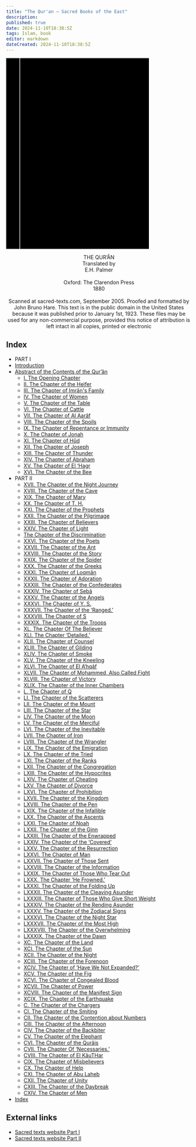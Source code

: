 ```yaml
---
title: "The Qur'an — Sacred Books of the East"
description: 
published: true
date: 2024-11-10T18:38:5Z
tags: Islam, book
editor: markdown
dateCreated: 2024-11-10T18:38:5Z
---
```


<div class="urantiapedia-book-front urantiapedia-book-islam">
<svg xmlns="http://www.w3.org/2000/svg" width="102.6mm" height="136.8mm" viewBox="0 0 102.6 136.8" version="1.1">
	<g transform="translate(-7,-5)">
		<rect width="9.6" height="136.8" x="7" y="5" />
		<rect width="96.9" height="136.8" x="17" y="5" />
		<text style="font-size:5px" x="61" y="22">E. H. Palmer (tr.)</text>
		<text style="font-size:4px" x="61" y="125">1880</text>
		<text style="font-size:9px" x="61" y="60">The Qur'ân</text>
		<text style="font-size:8px" x="61" y="70">Sacred Books</text>
		<text style="font-size:8px" x="61" y="70">of the East</text>
	</g>
</svg>
</div>

<p style="text-align:center;">
<span class="text-h3">THE QUR’ÂN</span><br>
Translated by<br>
<span class="text-h5">E.H. Palmer</span><br>
<br>
Oxford: The Clarendon Press<br>
1880<br>
<br>
Scanned at sacred-texts.com, September 2005. Proofed and formatted by John Bruno Hare. This text is in the public domain in the United States because it was published prior to January 1st, 1923. These files may be used for any non-commercial purpose, provided this notice of attribution is left intact in all copies, printed or electronic
</p>


## Index

- PART I
- [Introduction](/en/book/Islam/Quran_Sacred_Books_of_the_East/Introduction)
- [Abstract of the Contents of the Qur’ân](/en/book/Islam/Quran_Sacred_Books_of_the_East/Abstract)
	- [I. The Opening Chapter](/en/book/Islam/Quran_Sacred_Books_of_the_East/1)
	- [II. The Chapter of the Heifer](/en/book/Islam/Quran_Sacred_Books_of_the_East/2)
	- [III. The Chapter of Imrân's Family](/en/book/Islam/Quran_Sacred_Books_of_the_East/3)
	- [IV. The Chapter of Women](/en/book/Islam/Quran_Sacred_Books_of_the_East/4)
	- [V. The Chapter of the Table](/en/book/Islam/Quran_Sacred_Books_of_the_East/5)
	- [VI. The Chapter of Cattle](/en/book/Islam/Quran_Sacred_Books_of_the_East/6)
	- [VII. The Chapter of Al Aarâf](/en/book/Islam/Quran_Sacred_Books_of_the_East/7)
	- [VIII. The Chapter of the Spoils](/en/book/Islam/Quran_Sacred_Books_of_the_East/8)
	- [IX. The Chapter of Repentance or Immunity](/en/book/Islam/Quran_Sacred_Books_of_the_East/9)
	- [X. The Chapter of Jonah](/en/book/Islam/Quran_Sacred_Books_of_the_East/10)
	- [XI. The Chapter of Hûd](/en/book/Islam/Quran_Sacred_Books_of_the_East/11)
	- [XII. The Chapter of Joseph](/en/book/Islam/Quran_Sacred_Books_of_the_East/12)
	- [XIII. The Chapter of Thunder](/en/book/Islam/Quran_Sacred_Books_of_the_East/13)
	- [XIV. The Chapter of Abraham](/en/book/Islam/Quran_Sacred_Books_of_the_East/14)
	- [XV. The Chapter of El ‘Hagr](/en/book/Islam/Quran_Sacred_Books_of_the_East/15)
	- [XVI. The Chapter of the Bee](/en/book/Islam/Quran_Sacred_Books_of_the_East/16)
- PART II
	- [XVII. The Chapter of the Night Journey](/en/book/Islam/Quran_Sacred_Books_of_the_East/17)
	- [XVIII. The Chapter of the Cave](/en/book/Islam/Quran_Sacred_Books_of_the_East/18)
	- [XIX. The Chapter of Mary](/en/book/Islam/Quran_Sacred_Books_of_the_East/19)
	- [XX. The Chapter of T. H.](/en/book/Islam/Quran_Sacred_Books_of_the_East/20)
	- [XXI. The Chapter of the Prophets](/en/book/Islam/Quran_Sacred_Books_of_the_East/21)
	- [XXII. The Chapter of the Pilgrimage](/en/book/Islam/Quran_Sacred_Books_of_the_East/22)
	- [XXIII. The Chapter of Believers](/en/book/Islam/Quran_Sacred_Books_of_the_East/23)
	- [XXIV. The Chapter of Light](/en/book/Islam/Quran_Sacred_Books_of_the_East/24)
	- [The Chapter of the Discrimination](/en/book/Islam/Quran_Sacred_Books_of_the_East/25)
	- [XXVI. The Chapter of the Poets](/en/book/Islam/Quran_Sacred_Books_of_the_East/26)
	- [XXVII. The Chapter of the Ant](/en/book/Islam/Quran_Sacred_Books_of_the_East/27)
	- [XXVIII. The Chapter of the Story](/en/book/Islam/Quran_Sacred_Books_of_the_East/28)
	- [XXIX. The Chapter of the Spider](/en/book/Islam/Quran_Sacred_Books_of_the_East/29)
	- [XXX. The Chapter of the Greeks](/en/book/Islam/Quran_Sacred_Books_of_the_East/30)
	- [XXXI. The Chapter of Loqmân](/en/book/Islam/Quran_Sacred_Books_of_the_East/31)
	- [XXXII. The Chapter of Adoration](/en/book/Islam/Quran_Sacred_Books_of_the_East/32)
	- [XXXIII. The Chapter of the Confederates](/en/book/Islam/Quran_Sacred_Books_of_the_East/33)
	- [XXXIV. The Chapter of Sebâ](/en/book/Islam/Quran_Sacred_Books_of_the_East/34)
	- [XXXV. The Chapter of the Angels](/en/book/Islam/Quran_Sacred_Books_of_the_East/35)
	- [XXXVI. The Chapter of Y. S.](/en/book/Islam/Quran_Sacred_Books_of_the_East/36)
	- [XXXVII. The Chapter of the ‘Ranged.’](/en/book/Islam/Quran_Sacred_Books_of_the_East/37)
	- [XXXVIII. The Chapter of S](/en/book/Islam/Quran_Sacred_Books_of_the_East/38)
	- [XXXIX. The Chapter of the Troops](/en/book/Islam/Quran_Sacred_Books_of_the_East/39)
	- [XL. The Chapter Of The Believer](/en/book/Islam/Quran_Sacred_Books_of_the_East/40)
	- [XLI. The Chapter ‘Detailed.’](/en/book/Islam/Quran_Sacred_Books_of_the_East/41)
	- [XLII. The Chapter of Counsel](/en/book/Islam/Quran_Sacred_Books_of_the_East/42)
	- [XLIII. The Chapter of Gilding](/en/book/Islam/Quran_Sacred_Books_of_the_East/43)
	- [XLIV. The Chapter of Smoke](/en/book/Islam/Quran_Sacred_Books_of_the_East/44)
	- [XLV. The Chapter of the Kneeling](/en/book/Islam/Quran_Sacred_Books_of_the_East/45)
	- [XLVI. The Chapter of El A‘hqâf](/en/book/Islam/Quran_Sacred_Books_of_the_East/46)
	- [XLVII. The Chapter of Mohammed, Also Called Fight](/en/book/Islam/Quran_Sacred_Books_of_the_East/47)
	- [XLVIII. The Chapter of Victory](/en/book/Islam/Quran_Sacred_Books_of_the_East/48)
	- [XLIX. The Chapter of the Inner Chambers](/en/book/Islam/Quran_Sacred_Books_of_the_East/49)
	- [L. The Chapter of Q](/en/book/Islam/Quran_Sacred_Books_of_the_East/50)
	- [LI. The Chapter of the Scatterers](/en/book/Islam/Quran_Sacred_Books_of_the_East/51)
	- [LII. The Chapter of the Mount](/en/book/Islam/Quran_Sacred_Books_of_the_East/52)
	- [LIII. The Chapter of the Star](/en/book/Islam/Quran_Sacred_Books_of_the_East/53)
	- [LIV. The Chapter of the Moon](/en/book/Islam/Quran_Sacred_Books_of_the_East/54)
	- [LV. The Chapter of the Merciful](/en/book/Islam/Quran_Sacred_Books_of_the_East/55)
	- [LVI. The Chapter of the Inevitable](/en/book/Islam/Quran_Sacred_Books_of_the_East/56)
	- [LVII. The Chapter of Iron](/en/book/Islam/Quran_Sacred_Books_of_the_East/57)
	- [LVIII. The Chapter of the Wrangler](/en/book/Islam/Quran_Sacred_Books_of_the_East/58)
	- [LIX. The Chapter of the Emigration](/en/book/Islam/Quran_Sacred_Books_of_the_East/59)
	- [LX. The Chapter of the Tried](/en/book/Islam/Quran_Sacred_Books_of_the_East/60)
	- [LXI. The Chapter of the Ranks](/en/book/Islam/Quran_Sacred_Books_of_the_East/61)
	- [LXII. The Chapter of the Congregation](/en/book/Islam/Quran_Sacred_Books_of_the_East/62)
	- [LXIII. The Chapter of the Hypocrites](/en/book/Islam/Quran_Sacred_Books_of_the_East/63)
	- [LXIV. The Chapter of Cheating](/en/book/Islam/Quran_Sacred_Books_of_the_East/64)
	- [LXV. The Chapter of Divorce](/en/book/Islam/Quran_Sacred_Books_of_the_East/65)
	- [LXVI. The Chapter of Prohibition](/en/book/Islam/Quran_Sacred_Books_of_the_East/66)
	- [LXVII. The Chapter of the Kingdom](/en/book/Islam/Quran_Sacred_Books_of_the_East/67)
	- [LXVIII. The Chapter of the Pen](/en/book/Islam/Quran_Sacred_Books_of_the_East/68)
	- [LXIX. The Chapter of the Infallible](/en/book/Islam/Quran_Sacred_Books_of_the_East/69)
	- [LXX. The Chapter of the Ascents](/en/book/Islam/Quran_Sacred_Books_of_the_East/70)
	- [LXXI. The Chapter of Noah](/en/book/Islam/Quran_Sacred_Books_of_the_East/71)
	- [LXXII. The Chapter of the Ginn](/en/book/Islam/Quran_Sacred_Books_of_the_East/72)
	- [LXXIII. The Chapter of the Enwrapped](/en/book/Islam/Quran_Sacred_Books_of_the_East/73)
	- [LXXIV. The Chapter of the ‘Covered’](/en/book/Islam/Quran_Sacred_Books_of_the_East/74)
	- [LXXV. The Chapter of the Resurrection](/en/book/Islam/Quran_Sacred_Books_of_the_East/75)
	- [LXXVI. The Chapter of Man](/en/book/Islam/Quran_Sacred_Books_of_the_East/76)
	- [LXXVII. The Chapter of Those Sent](/en/book/Islam/Quran_Sacred_Books_of_the_East/77)
	- [LXXVIII. The Chapter of the Information](/en/book/Islam/Quran_Sacred_Books_of_the_East/78)
	- [LXXIX. The Chapter of Those Who Tear Out](/en/book/Islam/Quran_Sacred_Books_of_the_East/79)
	- [LXXX. The Chapter ‘He Frowned.’](/en/book/Islam/Quran_Sacred_Books_of_the_East/80)
	- [LXXXI. The Chapter of the Folding Up](/en/book/Islam/Quran_Sacred_Books_of_the_East/81)
	- [LXXXII. The Chapter of the Cleaving Asunder](/en/book/Islam/Quran_Sacred_Books_of_the_East/82)
	- [LXXXIII. The Chapter of Those Who Give Short Weight](/en/book/Islam/Quran_Sacred_Books_of_the_East/83)
	- [LXXXIV. The Chapter of the Rending Asunder](/en/book/Islam/Quran_Sacred_Books_of_the_East/84)
	- [LXXXV. The Chapter of the Zodiacal Signs](/en/book/Islam/Quran_Sacred_Books_of_the_East/85)
	- [LXXXVI. The Chapter of the Night Star](/en/book/Islam/Quran_Sacred_Books_of_the_East/86)
	- [LXXXVII. The Chapter of the Most High](/en/book/Islam/Quran_Sacred_Books_of_the_East/87)
	- [LXXXVIII. The Chapter of the Overwhelming](/en/book/Islam/Quran_Sacred_Books_of_the_East/88)
	- [LXXXIX. The Chapter of the Dawn](/en/book/Islam/Quran_Sacred_Books_of_the_East/89)
	- [XC. The Chapter of the Land](/en/book/Islam/Quran_Sacred_Books_of_the_East/90)
	- [XCI. The Chapter of the Sun](/en/book/Islam/Quran_Sacred_Books_of_the_East/91)
	- [XCII. The Chapter of the Night](/en/book/Islam/Quran_Sacred_Books_of_the_East/92)
	- [XCIII. The Chapter of the Forenoon](/en/book/Islam/Quran_Sacred_Books_of_the_East/93)
	- [XCIV. The Chapter of ‘Have We Not Expanded?’](/en/book/Islam/Quran_Sacred_Books_of_the_East/94)
	- [XCV. The Chapter of the Fig](/en/book/Islam/Quran_Sacred_Books_of_the_East/95)
	- [XCVI. The Chapter of Congealed Blood](/en/book/Islam/Quran_Sacred_Books_of_the_East/96)
	- [XCVII. The Chapter of Power](/en/book/Islam/Quran_Sacred_Books_of_the_East/97)
	- [XCVIII. The Chapter of the Manifest Sign](/en/book/Islam/Quran_Sacred_Books_of_the_East/98)
	- [XCIX. The Chapter of the Earthquake](/en/book/Islam/Quran_Sacred_Books_of_the_East/99)
	- [C. The Chapter of the Chargers](/en/book/Islam/Quran_Sacred_Books_of_the_East/100)
	- [CI. The Chapter of the Smiting](/en/book/Islam/Quran_Sacred_Books_of_the_East/101)
	- [CII. The Chapter of the Contention about Numbers](/en/book/Islam/Quran_Sacred_Books_of_the_East/102)
	- [CIII. The Chapter of the Afternoon](/en/book/Islam/Quran_Sacred_Books_of_the_East/103)
	- [CIV. The Chapter of the Backbiter](/en/book/Islam/Quran_Sacred_Books_of_the_East/104)
	- [CV. The Chapter of the Elephant](/en/book/Islam/Quran_Sacred_Books_of_the_East/105)
	- [CVI. The Chapter of the Qurâis](/en/book/Islam/Quran_Sacred_Books_of_the_East/106)
	- [CVII. The Chapter Of ‘Necessaries.’](/en/book/Islam/Quran_Sacred_Books_of_the_East/107)
	- [CVIII. The Chapter of El KâuTHar](/en/book/Islam/Quran_Sacred_Books_of_the_East/108)
	- [CIX. The Chapter of Misbelievers](/en/book/Islam/Quran_Sacred_Books_of_the_East/109)
	- [CX. The Chapter of Help](/en/book/Islam/Quran_Sacred_Books_of_the_East/110)
	- [CXI. The Chapter of Abu Laheb](/en/book/Islam/Quran_Sacred_Books_of_the_East/111)
	- [CXII. The Chapter of Unity](/en/book/Islam/Quran_Sacred_Books_of_the_East/112)
	- [CXIII. The Chapter of the Daybreak](/en/book/Islam/Quran_Sacred_Books_of_the_East/113)
	- [CXIV. The Chapter of Men](/en/book/Islam/Quran_Sacred_Books_of_the_East/114)
- [Index](/en/book/Islam/Quran_Sacred_Books_of_the_East/)

## External links

- [Sacred texts website Part I](https://archive.sacred-texts.com/isl/sbe06/index.htm)
- [Sacred texts website Part II](https://archive.sacred-texts.com/isl/sbe09/index.htm)
